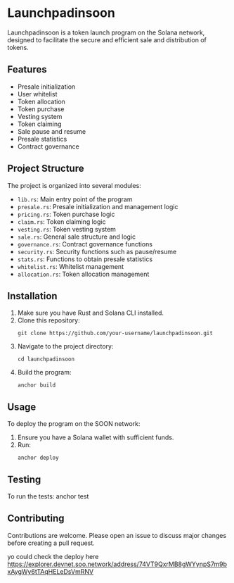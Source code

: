 # Launchpadinsoon

Launchpadinsoon is a token launch program on the Solana network, designed to facilitate the secure and efficient sale and distribution of tokens.

## Features

- Presale initialization
- User whitelist
- Token allocation
- Token purchase
- Vesting system
- Token claiming
- Sale pause and resume
- Presale statistics
- Contract governance

## Project Structure

The project is organized into several modules:

- `lib.rs`: Main entry point of the program
- `presale.rs`: Presale initialization and management logic
- `pricing.rs`: Token purchase logic
- `claim.rs`: Token claiming logic
- `vesting.rs`: Token vesting system
- `sale.rs`: General sale structure and logic
- `governance.rs`: Contract governance functions
- `security.rs`: Security functions such as pause/resume
- `stats.rs`: Functions to obtain presale statistics
- `whitelist.rs`: Whitelist management
- `allocation.rs`: Token allocation management

## Installation

1. Make sure you have Rust and Solana CLI installed.
2. Clone this repository:
   ```
   git clone https://github.com/your-username/launchpadinsoon.git
   ```
3. Navigate to the project directory:
   ```
   cd launchpadinsoon
   ```
4. Build the program:
   ```
   anchor build
   ```

## Usage

To deploy the program on the SOON network:

1. Ensure you have a Solana wallet with sufficient funds.
2. Run:
   ```
   anchor deploy
   ```

## Testing

To run the tests:
anchor test
## Contributing

Contributions are welcome. Please open an issue to discuss major changes before creating a pull request. 


yo could check the deploy here https://explorer.devnet.soo.network/address/74VT9QxrMB8gWYynpS7m9bxAygWy6tTAqHELeDsVmRNV
